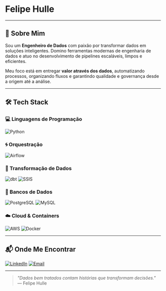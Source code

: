 # Felipe Hulle

---

## 🚀 Sobre Mim

Sou um **Engenheiro de Dados** com paixão por transformar dados em soluções inteligentes. Domino ferramentas modernas de engenharia de dados e atuo no desenvolvimento de pipelines escaláveis, limpos e eficientes.

Meu foco está em entregar **valor através dos dados**, automatizando processos, organizando fluxos e garantindo qualidade e governança desde a origem até a análise.

---

## 🛠️ Tech Stack

### 💻 Linguagens de Programação

![Python](https://img.shields.io/badge/Python-3776AB?style=for-the-badge&logo=python&logoColor=white)

### 🌀 Orquestração

![Airflow](https://img.shields.io/badge/Airflow-017CEE?style=for-the-badge&logo=apache-airflow&logoColor=white)

### 🔄 Transformação de Dados

![dbt](https://img.shields.io/badge/dbt-%23FF694B?style=for-the-badge&logo=dbt&logoColor=white)
![SSIS](https://img.shields.io/badge/SSIS-0078D7?style=for-the-badge&logo=microsoft&logoColor=white)

### 🧠 Bancos de Dados

![PostgreSQL](https://img.shields.io/badge/PostgreSQL-336791?style=for-the-badge&logo=postgresql&logoColor=white)
![MySQL](https://img.shields.io/badge/MySQL-4479A1?style=for-the-badge&logo=mysql&logoColor=white)

### ☁️ Cloud & Containers

![AWS](https://img.shields.io/badge/AWS-232F3E?style=for-the-badge&logo=amazon-aws&logoColor=white)
![Docker](https://img.shields.io/badge/Docker-2496ED?style=for-the-badge&logo=docker&logoColor=white)

---

## 📬 Onde Me Encontrar

[![LinkedIn](https://img.shields.io/badge/LinkedIn-blue?style=for-the-badge&logo=linkedin&logoColor=white)](https://www.linkedin.com/in/felipehulle/)
[![Email](https://img.shields.io/badge/E--mail-D14836?style=for-the-badge&logo=gmail&logoColor=white)](mailto:felipehulle@hotmail.com)

---

> _"Dados bem tratados contam histórias que transformam decisões."_  
> — Felipe Hulle
